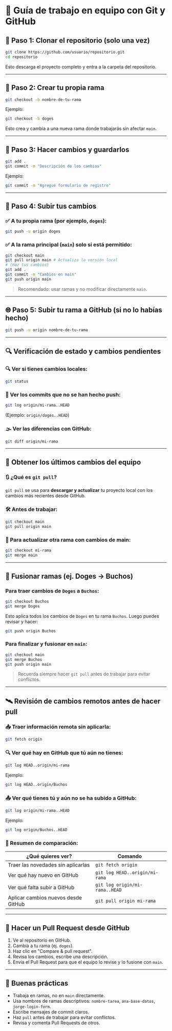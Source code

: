 # 🚀 Guía de trabajo en equipo con Git y GitHub

## 📁 Paso 1: Clonar el repositorio (solo una vez)

```bash
git clone https://github.com/usuario/repositorio.git
cd repositorio
```

Esto descarga el proyecto completo y entra a la carpeta del repositorio.

---

## 🔀 Paso 2: Crear tu propia rama

```bash
git checkout -b nombre-de-tu-rama
```

Ejemplo:

```bash
git checkout -b doges
```

Esto crea y cambia a una nueva rama donde trabajarás sin afectar `main`.

---

## 📝 Paso 3: Hacer cambios y guardarlos

```bash
git add .
git commit -m "Descripción de los cambios"
```

Ejemplo:

```bash
git commit -m "Agregué formulario de registro"
```

---

## 🚀 Paso 4: Subir tus cambios

### ✅ A tu propia rama (por ejemplo, `doges`):

```bash
git push -u origin doges
```

### ✅ A la rama principal (`main`) **solo si está permitido**:

```bash
git checkout main
git pull origin main # Actualiza la versión local
# (Haz tus cambios)
git add .
git commit -m "Cambios en main"
git push origin main
```

> Recomendado: usar ramas y no modificar directamente `main`.

---

## 🌐 Paso 5: Subir tu rama a GitHub (si no lo habías hecho)

```bash
git push -u origin nombre-de-tu-rama
```

---

## 🔍 Verificación de estado y cambios pendientes

### 🔍 Ver si tienes cambios locales:

```bash
git status
```

### 🔢 Ver los commits que no se han hecho push:

```bash
git log origin/mi-rama..HEAD
```

(Ejemplo: `origin/doges..HEAD`)

### 🌫️ Ver las diferencias con GitHub:

```bash
git diff origin/mi-rama
```

---

## 🔄 Obtener los últimos cambios del equipo

### 🔃 ¿Qué es `git pull`?

`git pull` se usa para **descargar y actualizar** tu proyecto local con los cambios más recientes desde GitHub.

### 🛠️ Antes de trabajar:

```bash
git checkout main
git pull origin main
```

### 🔀 Para actualizar otra rama con cambios de main:

```bash
git checkout mi-rama
git merge main
```

---

## 🧬 Fusionar ramas (ej. Doges → Buchos)

### Para traer cambios de `Doges` a `Buchos`:

```bash
git checkout Buchos
git merge Doges
```

Esto aplica todos los cambios de `Doges` en tu rama `Buchos`. Luego puedes revisar y hacer:

```bash
git push origin Buchos
```

### Para finalizar y fusionar en `main`:

```bash
git checkout main
git merge Buchos
git push origin main
```

> Recuerda siempre hacer `git pull` antes de trabajar para evitar conflictos.

---

## 🛰️ Revisión de cambios remotos antes de hacer pull

### 📥 Traer información remota sin aplicarla:

```bash
git fetch origin
```

### 🔍 Ver qué hay en GitHub que tú aún no tienes:

```bash
git log HEAD..origin/mi-rama
```

Ejemplo:

```bash
git log HEAD..origin/Buchos
```

### 📤 Ver qué tienes tú y aún no se ha subido a GitHub:

```bash
git log origin/mi-rama..HEAD
```

Ejemplo:

```bash
git log origin/Buchos..HEAD
```

### 🧠 Resumen de comparación:

| ¿Qué quieres ver?                   | Comando                        |
| ----------------------------------- | ------------------------------ |
| Traer las novedades sin aplicarlas  | `git fetch origin`             |
| Ver qué hay nuevo en GitHub         | `git log HEAD..origin/mi-rama` |
| Ver qué falta subir a GitHub        | `git log origin/mi-rama..HEAD` |
| Aplicar cambios nuevos desde GitHub | `git pull origin mi-rama`      |

---

## 🏁 Hacer un Pull Request desde GitHub

1. Ve al repositorio en GitHub.
2. Cambia a tu rama (ej. `doges`).
3. Haz clic en "Compare & pull request".
4. Revisa los cambios, escribe una descripción.
5. Envía el Pull Request para que el equipo lo revise y lo fusione con `main`.

---

## 📅 Buenas prácticas

* Trabaja en ramas, no en `main` directamente.
* Usa nombres de ramas descriptivos: `nombre-tarea`, `ana-base-datos`, `jorge-login-form`.
* Escribe mensajes de commit claros.
* Haz `pull` antes de trabajar para evitar conflictos.
* Revisa y comenta Pull Requests de otros.


